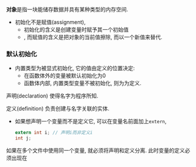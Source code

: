 **对象**是指一块能储存数据并具有某种类型的内存空间.

* 初始化不是赋值(assignment), 
  * 初始化的含义是创建变量时赋予其一个初始值
  * , 而赋值的含义是把对象的当前值擦除, 而以一个新值来替代.

### 默认初始化

* 内置类型为被显式初始化, 它的值由定义的位置决定:
  * 在函数体外的变量被默认初始化为0
  * 函数体内部, 内置类型变量不被初始化,  则为为定义.

声明(declaration) 使得名字为程序所知.

定义(definition) 负责创建与名字关联的实体.



* 如果想声明一个变量而不是定义它, 可以在变量名前面加上`extern`,

  ```c
  extern int i; // 声明i而非定义i
  int j; 
  ```

  

如果在多个文件中使用同一个变量, 就必须将声明和定义分离. 此时变量的定义必须出现在


